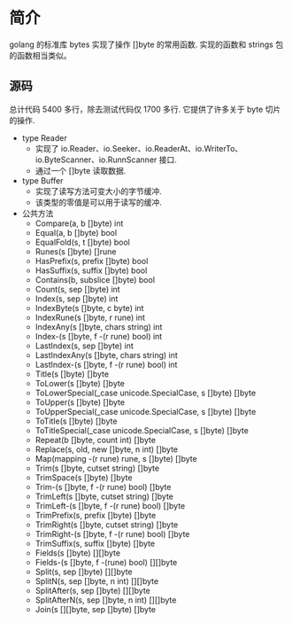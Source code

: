 # 简介
golang 的标准库 bytes 实现了操作 []byte 的常用函数. 实现的函数和 strings 包的函数相当类似。

## 源码
总计代码  5400 多行，除去测试代码仅 1700 多行.
它提供了许多关于 byte 切片的操作.
+ type Reader
    - 实现了 io.Reader、io.Seeker、io.ReaderAt、io.WriterTo、io.ByteScanner、io.RunnScanner 接口.
    - 通过一个 []byte 读取数据.
+ type Buffer
    - 实现了读写方法可变大小的字节缓冲. 
    - 该类型的零值是可以用于读写的缓冲.
+ 公共方法
    - Compare(a, b []byte) int
    - Equal(a, b []byte) bool
    - EqualFold(s, t []byte) bool
    - Runes(s []byte) []rune
    - HasPrefix(s, prefix []byte) bool
    - HasSuffix(s, suffix []byte) bool
    - Contains(b, subslice []byte) bool
    - Count(s, sep []byte) int
    - Index(s, sep []byte) int
    - IndexByte(s []byte, c byte) int
    - IndexRune(s []byte, r rune) int
    - IndexAny(s []byte, chars string) int
    - Index-(s []byte, f -(r rune) bool) int
    - LastIndex(s, sep []byte) int
    - LastIndexAny(s []byte, chars string) int
    - LastIndex-(s []byte, f -(r rune) bool) int
    - Title(s []byte) []byte
    - ToLower(s []byte) []byte
    - ToLowerSpecial(_case unicode.SpecialCase, s []byte) []byte
    - ToUpper(s []byte) []byte
    - ToUpperSpecial(_case unicode.SpecialCase, s []byte) []byte
    - ToTitle(s []byte) []byte
    - ToTitleSpecial(_case unicode.SpecialCase, s []byte) []byte
    - Repeat(b []byte, count int) []byte
    - Replace(s, old, new []byte, n int) []byte
    - Map(mapping -(r rune) rune, s []byte) []byte
    - Trim(s []byte, cutset string) []byte
    - TrimSpace(s []byte) []byte
    - Trim-(s []byte, f -(r rune) bool) []byte
    - TrimLeft(s []byte, cutset string) []byte
    - TrimLeft-(s []byte, f -(r rune) bool) []byte
    - TrimPrefix(s, prefix []byte) []byte
    - TrimRight(s []byte, cutset string) []byte
    - TrimRight-(s []byte, f -(r rune) bool) []byte
    - TrimSuffix(s, suffix []byte) []byte
    - Fields(s []byte) [][]byte
    - Fields-(s []byte, f -(rune) bool) [][]byte
    - Split(s, sep []byte) [][]byte
    - SplitN(s, sep []byte, n int) [][]byte
    - SplitAfter(s, sep []byte) [][]byte
    - SplitAfterN(s, sep []byte, n int) [][]byte
    - Join(s [][]byte, sep []byte) []byte


